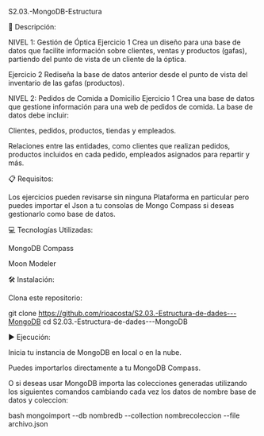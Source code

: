 S2.03.-MongoDB-Estructura

📄 Descripción:

NIVEL 1: Gestión de Óptica
Ejercicio 1 Crea un diseño para una base de datos que facilite información sobre clientes, ventas y productos (gafas), partiendo del punto de vista de un cliente de la óptica.

Ejercicio 2 Rediseña la base de datos anterior desde el punto de vista del inventario de las gafas (productos).

NIVEL 2: Pedidos de Comida a Domicilio
Ejercicio 1 Crea una base de datos que gestione información para una web de pedidos de comida. La base de datos debe incluir:

Clientes, pedidos, productos, tiendas y empleados.

Relaciones entre las entidades, como clientes que realizan pedidos, productos incluidos en cada pedido, empleados asignados para repartir y más.

📋 Requisitos:

Los ejercicios pueden revisarse sin ninguna Plataforma en particular pero puedes importar el Json a tu consolas de Mongo Compass si deseas gestionarlo como base de datos.


💻 Tecnologías Utilizadas:

MongoDB Compass

Moon Modeler 

🛠️ Instalación:

Clona este repositorio:

git clone https://github.com/rioacosta/S2.03.-Estructura-de-dades---MongoDB
cd S2.03.-Estructura-de-dades---MongoDB


▶️ Ejecución:

Inicia tu instancia de MongoDB en local o en la nube.

Puedes importarlos directamente a tu MongoDB Compass.

O si deseas usar MongoDB importa las colecciones generadas utilizando los siguientes comandos cambiando cada vez los datos de nombre base de datos y coleccion:

bash
mongoimport --db nombredb --collection nombrecoleccion --file archivo.json






